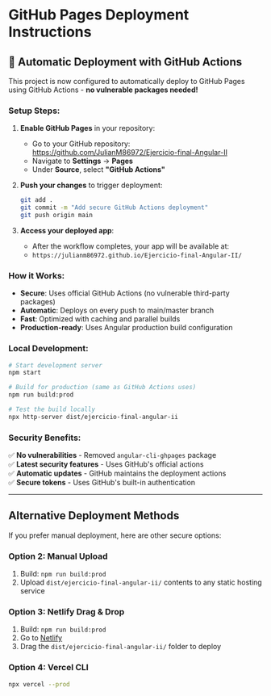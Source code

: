 # GitHub Pages Deployment Instructions

## 🚀 Automatic Deployment with GitHub Actions

This project is now configured to automatically deploy to GitHub Pages using GitHub Actions - **no vulnerable packages needed!**

### Setup Steps:

1. **Enable GitHub Pages** in your repository:
   - Go to your GitHub repository: https://github.com/JulianM86972/Ejercicio-final-Angular-II
   - Navigate to **Settings** → **Pages**
   - Under **Source**, select **"GitHub Actions"**

2. **Push your changes** to trigger deployment:
   ```bash
   git add .
   git commit -m "Add secure GitHub Actions deployment"
   git push origin main
   ```

3. **Access your deployed app**:
   - After the workflow completes, your app will be available at:
   - `https://julianm86972.github.io/Ejercicio-final-Angular-II/`

### How it Works:

- **Secure**: Uses official GitHub Actions (no vulnerable third-party packages)
- **Automatic**: Deploys on every push to main/master branch
- **Fast**: Optimized with caching and parallel builds
- **Production-ready**: Uses Angular production build configuration

### Local Development:

```bash
# Start development server
npm start

# Build for production (same as GitHub Actions uses)
npm run build:prod

# Test the build locally
npx http-server dist/ejercicio-final-angular-ii
```

### Security Benefits:

✅ **No vulnerabilities** - Removed `angular-cli-ghpages` package  
✅ **Latest security features** - Uses GitHub's official actions  
✅ **Automatic updates** - GitHub maintains the deployment actions  
✅ **Secure tokens** - Uses GitHub's built-in authentication  

---

## Alternative Deployment Methods

If you prefer manual deployment, here are other secure options:

### Option 2: Manual Upload
1. Build: `npm run build:prod`
2. Upload `dist/ejercicio-final-angular-ii/` contents to any static hosting service

### Option 3: Netlify Drag & Drop
1. Build: `npm run build:prod`
2. Go to [Netlify](https://www.netlify.com/)
3. Drag the `dist/ejercicio-final-angular-ii/` folder to deploy

### Option 4: Vercel CLI
```bash
npx vercel --prod
```
